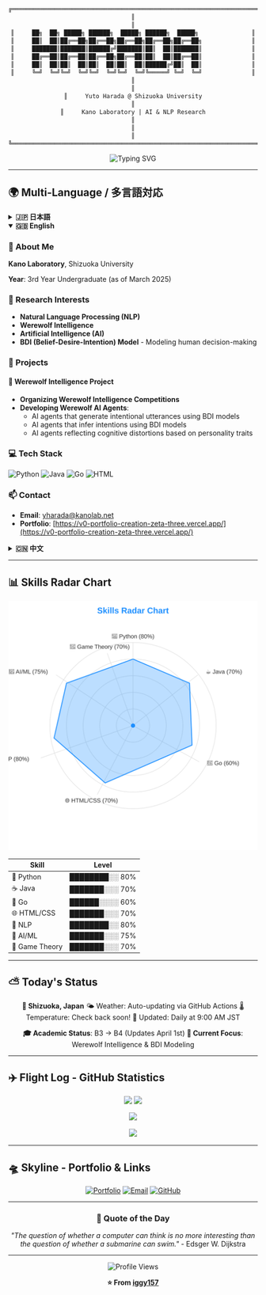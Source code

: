 <div align="center">

<!-- Terminal Style Header -->
```ascii
╔══════════════════════════════════════════════════════════════════════╗
║                                                                      ║
║     ██╗  ██╗ █████╗ ██████╗  █████╗ ██████╗  █████╗               ║
║     ██║  ██║██╔══██╗██╔══██╗██╔══██╗██╔══██╗██╔══██╗              ║
║     ███████║███████║██████╔╝███████║██║  ██║███████║              ║
║     ██╔══██║██╔══██║██╔══██╗██╔══██║██║  ██║██╔══██║              ║
║     ██║  ██║██║  ██║██║  ██║██║  ██║██████╔╝██║  ██║              ║
║     ╚═╝  ╚═╝╚═╝  ╚═╝╚═╝  ╚═╝╚═╝  ╚═╝╚═════╝ ╚═╝  ╚═╝              ║
║                                                                      ║
║     Yuto Harada @ Shizuoka University                               ║
║     Kano Laboratory | AI & NLP Research                             ║
║                                                                      ║
╚══════════════════════════════════════════════════════════════════════╝
```

<!-- Typing SVG -->
<p align="center">
  <img src="https://readme-typing-svg.demolab.com?font=Fira+Code&size=22&duration=3000&pause=1000&color=1E90FF&center=true&vCenter=true&multiline=true&width=800&height=100&lines=Welcome+to+my+GitHub!+%F0%9F%91%8B;AI+%7C+NLP+%7C+Werewolf+Intelligence+%7C+BDI+Model;Building+intelligent+agents+with+human-like+reasoning" alt="Typing SVG" />
</p>

</div>

---

## 🌍 Multi-Language / 多言語対応

<details>
<summary><b>🇯🇵 日本語</b></summary>

### 👤 自己紹介

静岡大学 **狩野研究室** 所属
<!-- ACADEMIC_YEAR_START -->
**学年**: B3（2025年3月時点）
<!-- ACADEMIC_YEAR_END -->

### 🎯 研究関心

- **自然言語処理（NLP）**
- **人狼知能**
- **人工知能（AI）**
- **BDI（Belief-Desire-Intention）モデル** - 人間の行動決定のモデル化

### 🚀 プロジェクト

#### 🐺 人狼知能プロジェクト
- **人狼知能大会の運営**
- **人狼知能エージェントの開発**:
  - BDIを用いた意思を持った発話生成AIエージェント
  - BDIを用いた意思推論AIエージェント
  - パーソナリティによる認知の歪みを反映したAIエージェント

### 💻 技術スタック

![Python](https://img.shields.io/badge/-Python-3776AB?style=flat-square&logo=python&logoColor=white)
![Java](https://img.shields.io/badge/-Java-007396?style=flat-square&logo=java&logoColor=white)
![Go](https://img.shields.io/badge/-Go-00ADD8?style=flat-square&logo=go&logoColor=white)
![HTML](https://img.shields.io/badge/-HTML-E34F26?style=flat-square&logo=html5&logoColor=white)

### 📫 連絡先

- **Email**: [yharada@kanolab.net](mailto:yharada@kanolab.net)
- **Portfolio**: [https://v0-portfolio-creation-zeta-three.vercel.app/](https://v0-portfolio-creation-zeta-three.vercel.app/)

</details>

<details open>
<summary><b>🇬🇧 English</b></summary>

### 👤 About Me

**Kano Laboratory**, Shizuoka University
<!-- ACADEMIC_YEAR_START -->
**Year**: 3rd Year Undergraduate (as of March 2025)
<!-- ACADEMIC_YEAR_END -->

### 🎯 Research Interests

- **Natural Language Processing (NLP)**
- **Werewolf Intelligence**
- **Artificial Intelligence (AI)**
- **BDI (Belief-Desire-Intention) Model** - Modeling human decision-making

### 🚀 Projects

#### 🐺 Werewolf Intelligence Project
- **Organizing Werewolf Intelligence Competitions**
- **Developing Werewolf AI Agents**:
  - AI agents that generate intentional utterances using BDI models
  - AI agents that infer intentions using BDI models
  - AI agents reflecting cognitive distortions based on personality traits

### 💻 Tech Stack

![Python](https://img.shields.io/badge/-Python-3776AB?style=flat-square&logo=python&logoColor=white)
![Java](https://img.shields.io/badge/-Java-007396?style=flat-square&logo=java&logoColor=white)
![Go](https://img.shields.io/badge/-Go-00ADD8?style=flat-square&logo=go&logoColor=white)
![HTML](https://img.shields.io/badge/-HTML-E34F26?style=flat-square&logo=html5&logoColor=white)

### 📫 Contact

- **Email**: [yharada@kanolab.net](mailto:yharada@kanolab.net)
- **Portfolio**: [https://v0-portfolio-creation-zeta-three.vercel.app/](https://v0-portfolio-creation-zeta-three.vercel.app/)

</details>

<details>
<summary><b>🇨🇳 中文</b></summary>

### 👤 关于我

**静冈大学 狩野实验室**
<!-- ACADEMIC_YEAR_START -->
**年级**: 本科三年级（截至2025年3月）
<!-- ACADEMIC_YEAR_END -->

### 🎯 研究兴趣

- **自然语言处理（NLP）**
- **狼人智能**
- **人工智能（AI）**
- **BDI（信念-愿望-意图）模型** - 人类决策行为建模

### 🚀 项目

#### 🐺 狼人智能项目
- **组织狼人智能大赛**
- **开发狼人AI代理**:
  - 使用BDI模型生成有意图发言的AI代理
  - 使用BDI模型进行意图推理的AI代理
  - 反映基于性格的认知扭曲的AI代理

### 💻 技术栈

![Python](https://img.shields.io/badge/-Python-3776AB?style=flat-square&logo=python&logoColor=white)
![Java](https://img.shields.io/badge/-Java-007396?style=flat-square&logo=java&logoColor=white)
![Go](https://img.shields.io/badge/-Go-00ADD8?style=flat-square&logo=go&logoColor=white)
![HTML](https://img.shields.io/badge/-HTML-E34F26?style=flat-square&logo=html5&logoColor=white)

### 📫 联系方式

- **Email**: [yharada@kanolab.net](mailto:yharada@kanolab.net)
- **Portfolio**: [https://v0-portfolio-creation-zeta-three.vercel.app/](https://v0-portfolio-creation-zeta-three.vercel.app/)

</details>

---

## 📊 Skills Radar Chart

<p align="center">
  <img src="https://github.com/iggy157/iggy157/blob/main/skills-chart.svg" alt="Skills Chart" width="600"/>
</p>

<div align="center">

| Skill | Level |
|-------|-------|
| 🐍 Python | ████████░░ 80% |
| ☕ Java | ███████░░░ 70% |
| 🔵 Go | ██████░░░░ 60% |
| 🌐 HTML/CSS | ███████░░░ 70% |
| 🤖 NLP | ████████░░ 80% |
| 🧠 AI/ML | ███████░░░ 75% |
| 🐺 Game Theory | ███████░░░ 70% |

</div>

---

## ⛅ Today's Status

<div align="center">

<!-- WEATHER_START -->
**📍 Shizuoka, Japan**
🌤️ Weather: Auto-updating via GitHub Actions
🌡️ Temperature: Check back soon!
📅 Updated: Daily at 9:00 AM JST
<!-- WEATHER_END -->

<!-- ACADEMIC_STATUS_START -->
**🎓 Academic Status**: B3 → B4 (Updates April 1st)
**🎯 Current Focus**: Werewolf Intelligence & BDI Modeling
<!-- ACADEMIC_STATUS_END -->

</div>

---

## ✈️ Flight Log - GitHub Statistics

<p align="center">
  <!-- GitHub Readme Stats -->
  <img src="https://github-readme-stats.vercel.app/api?username=iggy157&show_icons=true&theme=transparent&hide_border=true&title_color=1E90FF&icon_color=1E90FF" height="165"/>

  <!-- GitHub Streak Stats -->
  <img src="https://github-readme-streak-stats.herokuapp.com/?user=iggy157&theme=transparent&hide_border=true&ring=1E90FF&fire=1E90FF&currStreakLabel=1E90FF" height="165"/>
</p>

<!-- GitHub Activity Graph -->
<p align="center">
  <img src="https://github-readme-activity-graph.vercel.app/graph?username=iggy157&bg_color=ffffff&color=1E90FF&line=87CEFA&point=1E90FF&hide_border=true" />
</p>

<!-- Language Stats -->
<p align="center">
  <img src="https://github-readme-stats.vercel.app/api/top-langs/?username=iggy157&layout=compact&theme=transparent&hide_border=true&title_color=1E90FF" />
</p>

---

## 🛸 Skyline - Portfolio & Links

<div align="center">

[![Portfolio](https://img.shields.io/badge/🌐_Portfolio-Visit-1E90FF?style=for-the-badge)](https://v0-portfolio-creation-zeta-three.vercel.app/)
[![Email](https://img.shields.io/badge/📧_Email-Contact-1E90FF?style=for-the-badge)](mailto:yharada@kanolab.net)
[![GitHub](https://img.shields.io/badge/💻_GitHub-Follow-1E90FF?style=for-the-badge)](https://github.com/iggy157)

</div>

---

<div align="center">

### 💭 Quote of the Day

<!-- QUOTE_START -->
*"The question of whether a computer can think is no more interesting than the question of whether a submarine can swim."* - Edsger W. Dijkstra
<!-- QUOTE_END -->

---

<img src="https://komarev.com/ghpvc/?username=iggy157&color=1E90FF&style=flat-square&label=Profile+Views" alt="Profile Views"/>

**⭐ From [iggy157](https://github.com/iggy157)**

</div>
